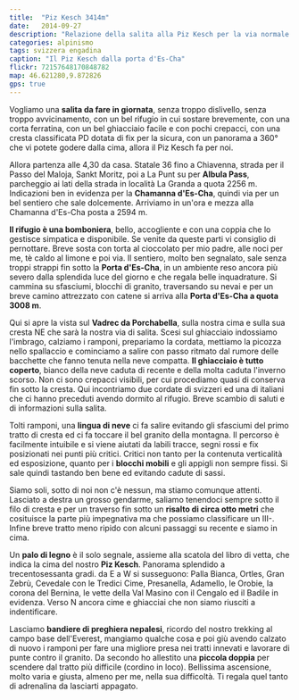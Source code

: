 ```yaml
---
title:  "Piz Kesch 3414m"
date:   2014-09-27
description: "Relazione della salita alla Piz Kesch per la via normale dalla Chamanna d'Es-Cha per la Porta d'Es-Cha"
categories: alpinismo
tags: svizzera engadina
caption: "Il Piz Kesch dalla porta d'Es-Cha"
flickr: 72157648170848782
map: 46.621280,9.872826
gps: true
---
```



Vogliamo una **salita da fare in giornata**, senza troppo dislivello, senza troppo avvicinamento, con un bel rifugio in cui sostare brevemente, con una corta ferratina, con un bel ghiacciaio facile e con pochi crepacci, con una cresta classificata PD dotata di fix per la sicura, con un panorama a 360° che vi potete godere dalla cima, allora il Piz Kesch fa per noi.

Allora partenza alle 4,30 da casa. Statale 36 fino a Chiavenna, strada per il Passo del Maloja, Sankt Moritz, poi a La Punt su per **Albula Pass**, parcheggio ai lati della strada in località La Granda a quota 2256 m. Indicazioni ben in evidenza per la **Chamanna d'Es-Cha**, quindi via  per un bel sentiero che sale dolcemente. Arriviamo in un'ora e mezza alla Chamanna d'Es-Cha posta a 2594 m.

**Il rifugio è una bomboniera**, bello, accogliente e con una coppia che lo gestisce simpatica e disponibile.  Se venite da queste parti vi consiglio di pernottare. Breve sosta con torta al cioccolato per mio padre, alle noci per me, tè caldo al limone e poi via. Il sentiero, molto ben segnalato, sale senza troppi strappi fin sotto la **Porta d'Es-Cha**, in un ambiente reso ancora più severo dalla splendida luce del giorno e che regala belle inquadrature. Si cammina su sfasciumi, blocchi di granito, traversando su nevai e per un breve camino attrezzato con catene si arriva alla **Porta d'Es-Cha a quota 3008 m**.

Qui si apre la vista sul **Vadrec da Porchabella**, sulla nostra cima e sulla sua cresta NE che sarà la nostra via di salita. Scesi sul ghiacciaio indossiamo l'imbrago, calziamo i ramponi, prepariamo la cordata, mettiamo la picozza nello spallaccio e cominciamo a salire con passo ritmato dal rumore delle bacchette che fanno tenuta nella neve compatta. **Il ghiacciaio è tutto coperto**, bianco della neve caduta di recente e della molta caduta l'inverno scorso. Non ci sono crepacci visibili, per cui procediamo quasi di conserva fin sotto la cresta. Qui incontriamo due cordate di svizzeri ed una di italiani che ci hanno preceduti avendo dormito al rifugio. Breve scambio di saluti e di informazioni sulla salita.

Tolti ramponi, una **lingua di neve** ci fa salire evitando gli sfasciumi del primo tratto di cresta ed ci fa toccare il bel granito della montagna. Il percorso è facilmente intuibile e si viene aiutati da labili tracce, segni rossi e fix posizionati nei punti più critici. Critici non tanto per la contenuta verticalità ed esposizione, quanto per i **blocchi mobili** e gli appigli non sempre fissi. Si sale quindi tastando ben bene ed evitando cadute di sassi.

Siamo soli, sotto di noi non c'è nessun, ma stiamo comunque attenti. Lasciato a destra un grosso gendarme, saliamo tenendoci sempre sotto il filo di cresta e per un traverso fin sotto un **risalto di circa otto metri** che cosituisce la parte più impegnativa ma che possiamo classificare un III-. Infine breve tratto meno ripido con alcuni passaggi su recente e siamo in cima.

Un **palo di legno** è il solo segnale, assieme alla scatola del libro di vetta, che indica la  cima del nostro **Piz Kesch**. Panorama splendido a trecentosessanta gradi. da E a W si susseguono: Palla Bianca, Ortles, Gran Zebrù, Cevedale con le Tredici Cime, Presanella, Adamello, le Orobie, la corona del Bernina, le vette della Val Masino con il Cengalo ed il Badile in evidenza. Verso N ancora cime e ghiacciai che non siamo riusciti a indentificare.

Lasciamo **bandiere di preghiera nepalesi**, ricordo del nostro trekking al campo base dell'Everest, mangiamo qualche cosa e poi giù avendo calzato di nuovo i ramponi per fare una migliore presa nei tratti innevati e lavorare di punte contro il granito.
Da secondo ho allestito una **piccola doppia** per scendere dal tratto più difficile (cordino in loco). Bellissima ascensione, molto varia e giusta, almeno per me, nella sua difficoltà. Ti regala quel tanto di adrenalina da lasciarti appagato.
















